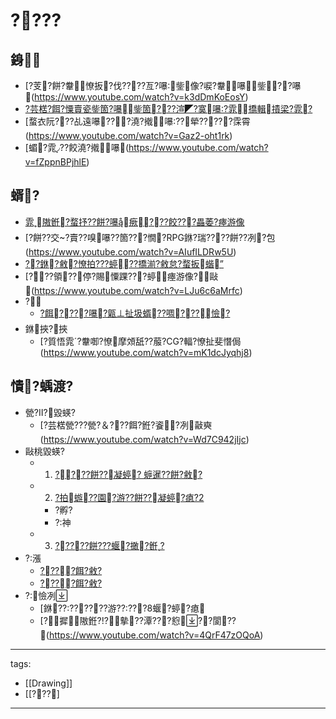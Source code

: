 ﻿---
layout: default
---

# ????

## 銵
* [?芰?餅?韏憭扳?伐????亙?嚗鈭像?唳?韏嚗鈭??嚗(https://www.youtube.com/watch?v=k3dDmKoEosY)
* [?芸楛?餌?憟賣瓷鈭箇?嚗鈭箇???渲◤?寞嚗?雿撟輯撌梁?雿?](https://www.youtube.com/watch?v=0pFrpYK5SzY)
* [蝥衣阮???乩遠嚗???澆?撠嚗??犖?????霂霄(https://www.youtube.com/watch?v=Gaz2-oht1rk)
* [蝞?雿??餃澆?撠嚗(https://www.youtube.com/watch?v=fZppnBPjhlE)


## 蝑?
* [雿隞銋?蝥抒??餅?嚗瘚???餃???畾萎?瘞游像](https://youtu.be/61Fv1MA7agw)
* [?餅??交?賣??嗅嚗??箇???憪?RPG銝?瑞????餅??冽?包(https://www.youtube.com/watch?v=AIufILDRw5U)
* [??銝?敹?憭拍???蝏??撟湔?敹怠?蝥扳蝔”](https://www.youtube.com/watch?v=BBrRhJYiK9Q)
* [???領??停?賜憟踝???蝏瘞游像?敺(https://www.youtube.com/watch?v=LJu6c6aMrfc)
* ?
  * [?餌????嚗?甈⊥扯圾蝑??啁???憸?](https://www.youtube.com/watch?v=SwBNg6bkXhc)
* 銝挾?挾
  * [?質悟雿?韏啣?憭摩頝舐??菔?CG?輻?憭扯斐憯侷(https://www.youtube.com/watch?v=mK1dcJyqhj8)


## 憒?蝺渡?
* 甇?Ⅱ?毀蝧?
  * [?芸楛甇???甇?＆???餌?銋?餈?冽敼奭(https://www.youtube.com/watch?v=Wd7C942jIjc)
* 敺桃毀蝧?
  * 1. [????餅??凝蝏? 蝷暹??餅?敹?](https://www.youtube.com/watch?v=ZNzh00igBQc)
  * 2. [?拍蝣??園?游??餅??凝蝏?瘜?2](https://www.youtube.com/watch?v=Aj1ZAV8ZwR0)
    * ?孵?
    * ?神
  * 3. [?????餅???蝘?撖?銋?](https://www.youtube.com/watch?v=HTDdXCiOIDU)
* ?漲
  * [????餌?敹?](https://www.youtube.com/watch?v=v2Xc2Q3QYPU)
  * [????餌?敹?](https://www.youtube.com/watch?v=RffgDwIyvK0)
* ?憸冽
  * [銝????????游?????8蝘?蝏?瘜
  * [?∪摨隞銋?!?摰??潭???憌??閬??(https://www.youtube.com/watch?v=4QrF47zOQoA)



---
tags:
  - [[Drawing]]
  - [[???]
  
---

